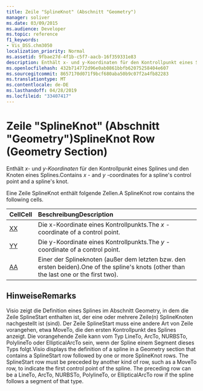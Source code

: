 ```yaml
---
title: Zeile "SplineKnot" (Abschnitt "Geometry")
manager: soliver
ms.date: 03/09/2015
ms.audience: Developer
ms.topic: reference
f1_keywords:
- Vis_DSS.chm3050
localization_priority: Normal
ms.assetid: 9fbae27d-4f1b-c5f7-aacb-16f359331e83
description: Enthält x- und y-Koordinaten für den Kontrollpunkt eines Splines und den Knoten eines Splines.
ms.openlocfilehash: 432b714772d96e0ab0861bbfb62075258404e607
ms.sourcegitcommit: 8657170d071f9bcf680aba50b9c07f2a4fb82283
ms.translationtype: MT
ms.contentlocale: de-DE
ms.lasthandoff: 04/28/2019
ms.locfileid: "33407417"
---
```

# <a name="splineknot-row-geometry-section"></a><span data-ttu-id="1bcec-103">Zeile "SplineKnot" (Abschnitt "Geometry")</span><span class="sxs-lookup"><span data-stu-id="1bcec-103">SplineKnot Row (Geometry Section)</span></span>

<span data-ttu-id="1bcec-104">Enthält  *x-*  und  *y-Koordinaten*  für den Kontrollpunkt eines Splines und den Knoten eines Splines.</span><span class="sxs-lookup"><span data-stu-id="1bcec-104">Contains  *x*  - and  *y*  -coordinates for a spline's control point and a spline's knot.</span></span> 
  
<span data-ttu-id="1bcec-105">Eine Zeile SplineKnot enthält folgende Zellen.</span><span class="sxs-lookup"><span data-stu-id="1bcec-105">A SplineKnot row contains the following cells.</span></span>
  
|<span data-ttu-id="1bcec-106">**Cell**</span><span class="sxs-lookup"><span data-stu-id="1bcec-106">**Cell**</span></span>|<span data-ttu-id="1bcec-107">**Beschreibung**</span><span class="sxs-lookup"><span data-stu-id="1bcec-107">**Description**</span></span>|
|:-----|:-----|
|[<span data-ttu-id="1bcec-108">X</span><span class="sxs-lookup"><span data-stu-id="1bcec-108">X</span></span>](x-cell-geometry-section.md) <br/> |<span data-ttu-id="1bcec-109">Die  x-Koordinate eines Kontrollpunkts.</span><span class="sxs-lookup"><span data-stu-id="1bcec-109">The  *x*  -coordinate of a control point.</span></span>  <br/> |
|[<span data-ttu-id="1bcec-110">Y</span><span class="sxs-lookup"><span data-stu-id="1bcec-110">Y</span></span>](y-cell-geometry-section.md) <br/> |<span data-ttu-id="1bcec-111">Die  y-Koordinate eines Kontrollpunkts.</span><span class="sxs-lookup"><span data-stu-id="1bcec-111">The  *y*  -coordinate of a control point.</span></span>  <br/> |
|[<span data-ttu-id="1bcec-112">A</span><span class="sxs-lookup"><span data-stu-id="1bcec-112">A</span></span>](a-cell-geometry-section.md) <br/> |<span data-ttu-id="1bcec-113">Einer der Splineknoten (außer dem letzten bzw. den ersten beiden).</span><span class="sxs-lookup"><span data-stu-id="1bcec-113">One of the spline's knots (other than the last one or the first two).</span></span>  <br/> |
   
## <a name="remarks"></a><span data-ttu-id="1bcec-114">Hinweise</span><span class="sxs-lookup"><span data-stu-id="1bcec-114">Remarks</span></span>

<span data-ttu-id="1bcec-p101">Visio zeigt die Definition eines Splines im Abschnitt Geometry, in dem die Zeile SplineStart enthalten ist, der eine oder mehrere Zeile(n) SplineKnoten nachgestellt ist (sind). Der Zeile SplineStart muss eine andere Art von Zeile vorangehen, etwa MoveTo, die den ersten Kontrollpunkt des Splines anzeigt. Die vorangehende Zeile kann vom Typ LineTo, ArcTo, NURBSTo, PolylineTo oder EllipticalArcTo sein, wenn der Spline einem Segment dieses Typs folgt.</span><span class="sxs-lookup"><span data-stu-id="1bcec-p101">Visio displays the definition of a spline in a Geometry section that contains a SplineStart row followed by one or more SplineKnot rows. The SplineStart row must be preceded by another kind of row, such as a MoveTo row, to indicate the first control point of the spline. The preceding row can be a LineTo, ArcTo, NURBSTo, PolylineTo, or EllipticalArcTo row if the spline follows a segment of that type.</span></span>
  


